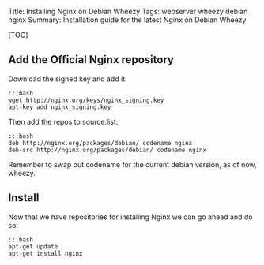 Title: Installing Nginx on Debian Wheezy 
Tags: webserver wheezy debian nginx
Summary: Installation guide for the latest Nginx on Debian Wheezy

[TOC]

## Add the Official Nginx repository

Download the signed key and add it:

    :::bash
    wget http://nginx.org/keys/nginx_signing.key
    apt-key add nginx_signing.key

Then add the repos to source.list:

    :::bash
    deb http://nginx.org/packages/debian/ codename nginx
    deb-src http://nginx.org/packages/debian/ codename nginx

Remember to swap out codename for the current debian version, as of now, wheezy.

## Install
Now that we have repositories for installing Nginx we can go ahead and do so:

    :::bash
    apt-get update
    apt-get install nginx

